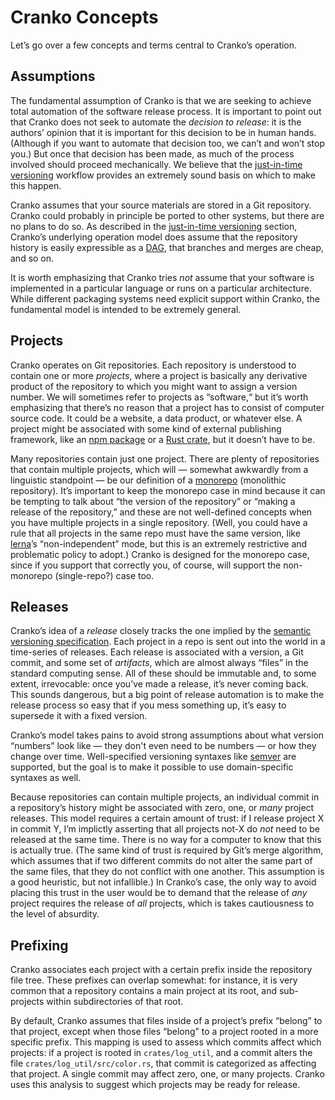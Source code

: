 # Cranko Concepts

Let’s go over a few concepts and terms central to Cranko’s operation.


## Assumptions

The fundamental assumption of Cranko is that we are seeking to achieve total
automation of the software release process. It is important to point out that
Cranko does not seek to automate the *decision to release*: it is the authors’
opinion that it is important for this decision to be in human hands. (Although
if you want to automate that decision too, we can’t and won’t stop you.) But
once that decision has been made, as much of the process involved should proceed
mechanically. We believe that the [just-in-time versioning][jitv] workflow
provides an extremely sound basis on which to make this happen.

[jitv]: ../jit-versioning/index.md

Cranko assumes that your source materials are stored in a Git repository. Cranko
could probably in principle be ported to other systems, but there are no plans
to do so. As described in the [just-in-time versioning][jitv] section, Cranko’s
underlying operation model does assume that the repository history is easily
expressible as a [DAG], that branches and merges are cheap, and so on.

[DAG]: https://en.wikipedia.org/wiki/Directed_acyclic_graph

It is worth emphasizing that Cranko tries *not* assume that your software is
implemented in a particular language or runs on a particular architecture. While
different packaging systems need explicit support within Cranko, the fundamental
model is intended to be extremely general.


## Projects

Cranko operates on Git repositories. Each repository is understood to contain
one or more *projects*, where a project is basically any derivative product of
the repository to which you might want to assign a version number. We will
sometimes refer to projects as “software,“ but it’s worth emphasizing that
there’s no reason that a project has to consist of computer source code. It
could be a website, a data product, or whatever else. A project might be
associated with some kind of external publishing framework, like an [npm
package] or a [Rust crate], but it doesn’t have to be.

[npm package]: https://docs.npmjs.com/about-packages-and-modules
[Rust crate]: https://doc.rust-lang.org/book/ch07-01-packages-and-crates.html

Many repositories contain just one project. There are plenty of repositories
that contain multiple projects, which will — somewhat awkwardly from a
linguistic standpoint — be our definition of a [monorepo] (monolithic
repository). It’s important to keep the monorepo case in mind because it can be
tempting to talk about “the version of the repository” or “making a release of
the repository,” and these are not well-defined concepts when you have multiple
projects in a single repository. (Well, you could have a rule that all projects
in the same repo must have the same version, like [lerna]’s “non-independent”
mode, but this is an extremely restrictive and problematic policy to adopt.)
Cranko is designed for the monorepo case, since if you support that correctly
you, of course, will support the non-monorepo (single-repo?) case too.

[monorepo]: https://en.wikipedia.org/wiki/Monorepo
[lerna]: https://lerna.js.org/


## Releases

Cranko’s idea of a *release* closely tracks the one implied by the [semantic
versioning specification][semver]. Each project in a repo is sent out into the
world in a time-series of releases. Each release is associated with a version, a
Git commit, and some set of *artifacts*, which are almost always “files” in the
standard computing sense. All of these should be immutable and, to some extent,
irrevocable: once you’ve made a release, it’s never coming back. This sounds
dangerous, but a big point of release automation is to make the release process
so easy that if you mess something up, it’s easy to supersede it with a fixed
version.

[semver]: https://semver.org/

Cranko’s model takes pains to avoid strong assumptions about what version
“numbers” look like — they don't even need to be numbers — or how they change
over time. Well-specified versioning syntaxes like [semver] are supported, but
the goal is to make it possible to use domain-specific syntaxes as well.

Because repositories can contain multiple projects, an individual commit in a
repository’s history might be associated with zero, one, or *many* project
releases. This model requires a certain amount of trust: if I release project X
in commit Y, I’m implictly asserting that all projects not-X do *not* need to be
released at the same time. There is no way for a computer to know that this is
actually true. (The same kind of trust is required by Git’s merge algorithm,
which assumes that if two different commits do not alter the same part of the
same files, that they do not conflict with one another. This assumption is a
good heuristic, but not infallible.) In Cranko’s case, the only way to avoid
placing this trust in the user would be to demand that the release of *any*
project requires the release of *all* projects, which is takes cautiousness to
the level of absurdity.


## Prefixing

Cranko associates each project with a certain prefix inside the repository file
tree. These prefixes can overlap somewhat: for instance, it is very common that
a repository contains a main project at its root, and sub-projects within
subdirectories of that root.

By default, Cranko assumes that files inside of a project’s prefix “belong” to
that project, except when those files “belong” to a project rooted in a more
specific prefix. This mapping is used to assess which commits affect which
projects: if a project is rooted in `crates/log_util`, and a commit alters the
file `crates/log_util/src/color.rs`, that commit is categorized as affecting
that project. A single commit may affect zero, one, or many projects. Cranko
uses this analysis to suggest which projects may be ready for release.